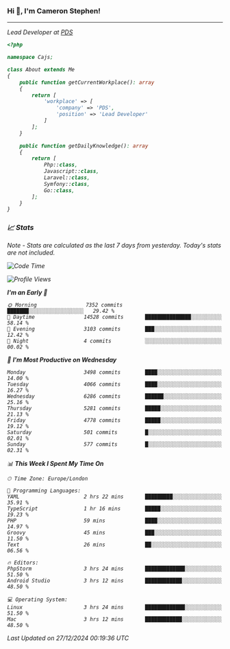 ### Hi 👋, I'm Cameron Stephen!
<hr>
<p><em>Lead Developer at <a href="https://prindatasolutions.co.uk">PDS</a></p>


```php
<?php

namespace Cajs;

class About extends Me
{
    public function getCurrentWorkplace(): array
    {
        return [
            'workplace' => [
                'company' => 'PDS',
                'position' => 'Lead Developer'
            ]
        ];
    }

    public function getDailyKnowledge(): array
    {
        return [
            Php::class,
            Javascript::class,
            Laravel::class,
            Symfony::class,
            Go::class,
        ];
    }
}
```

### 📈 Stats
<p><em>Note - Stats are calculated as the last 7 days from yesterday. Today's stats are not included.</em></p>


<!--START_SECTION:waka-->
![Code Time](http://img.shields.io/badge/Code%20Time-4%2C151%20hrs%2040%20mins-blue)

![Profile Views](http://img.shields.io/badge/Profile%20Views-0-blue)

**I'm an Early 🐤** 

```text
🌞 Morning                7352 commits        ███████░░░░░░░░░░░░░░░░░░   29.42 % 
🌆 Daytime                14528 commits       ███████████████░░░░░░░░░░   58.14 % 
🌃 Evening                3103 commits        ███░░░░░░░░░░░░░░░░░░░░░░   12.42 % 
🌙 Night                  4 commits           ░░░░░░░░░░░░░░░░░░░░░░░░░   00.02 % 
```
📅 **I'm Most Productive on Wednesday** 

```text
Monday                   3498 commits        ████░░░░░░░░░░░░░░░░░░░░░   14.00 % 
Tuesday                  4066 commits        ████░░░░░░░░░░░░░░░░░░░░░   16.27 % 
Wednesday                6286 commits        ██████░░░░░░░░░░░░░░░░░░░   25.16 % 
Thursday                 5281 commits        █████░░░░░░░░░░░░░░░░░░░░   21.13 % 
Friday                   4778 commits        █████░░░░░░░░░░░░░░░░░░░░   19.12 % 
Saturday                 501 commits         █░░░░░░░░░░░░░░░░░░░░░░░░   02.01 % 
Sunday                   577 commits         █░░░░░░░░░░░░░░░░░░░░░░░░   02.31 % 
```


📊 **This Week I Spent My Time On** 

```text
🕑︎ Time Zone: Europe/London

💬 Programming Languages: 
YAML                     2 hrs 22 mins       █████████░░░░░░░░░░░░░░░░   35.91 % 
TypeScript               1 hr 16 mins        █████░░░░░░░░░░░░░░░░░░░░   19.23 % 
PHP                      59 mins             ████░░░░░░░░░░░░░░░░░░░░░   14.97 % 
Groovy                   45 mins             ███░░░░░░░░░░░░░░░░░░░░░░   11.50 % 
Text                     26 mins             ██░░░░░░░░░░░░░░░░░░░░░░░   06.56 % 

🔥 Editors: 
PhpStorm                 3 hrs 24 mins       █████████████░░░░░░░░░░░░   51.50 % 
Android Studio           3 hrs 12 mins       ████████████░░░░░░░░░░░░░   48.50 % 

💻 Operating System: 
Linux                    3 hrs 24 mins       █████████████░░░░░░░░░░░░   51.50 % 
Mac                      3 hrs 12 mins       ████████████░░░░░░░░░░░░░   48.50 % 
```


 Last Updated on 27/12/2024 00:19:36 UTC
<!--END_SECTION:waka-->
